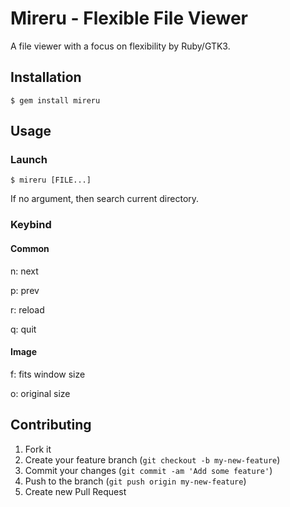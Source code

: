 # Mireru - Flexible File Viewer

A file viewer with a focus on flexibility by Ruby/GTK3.

## Installation

    $ gem install mireru

## Usage

### Launch

    $ mireru [FILE...]

If no argument, then search current directory.

### Keybind

#### Common

n: next

p: prev

r: reload

q: quit

#### Image

f: fits window size

o: original size

## Contributing

1. Fork it
2. Create your feature branch (`git checkout -b my-new-feature`)
3. Commit your changes (`git commit -am 'Add some feature'`)
4. Push to the branch (`git push origin my-new-feature`)
5. Create new Pull Request
